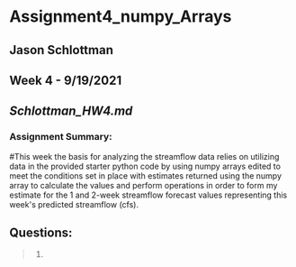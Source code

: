 # **Assignment4_numpy_Arrays**
## **Jason Schlottman**
## Week 4 - 9/19/2021
## *Schlottman_HW4.md*

### Assignment Summary:
#This week the basis for analyzing the streamflow data relies on utilizing data in the provided starter python code by using numpy arrays edited to meet the conditions set in place with estimates returned using the numpy array to calculate the values and perform  operations in order to form my estimate for the 1 and 2-week streamflow forecast values representing this week's  predicted streamflow (cfs).

## Questions:
> 1.
